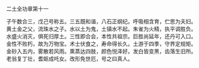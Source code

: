 二土全功章第十一 

子午数合三，戊己号称五。三五既和谐，八石正纲纪。呼吸相含育，伫思为夫妇。黄土金之父，流珠水之子。水以土为鬼，土镇水不起。朱雀为火精，执平调胜负。水盛火消灭，俱死归厚土。三性即合会，本性共祖宗。巨胜尚延年，还丹可入口。金性不败朽，故为万物宝。术士伏食之，寿命得长久。土游于四季，守界定规矩。金砂入五内，雾散若风雨。熏蒸达四肢，颜色悦泽好。发白皆变黑，齿落生旧所。老翁复丁壮，耆妪成吒女。改形免世厄，号之曰真人。 

